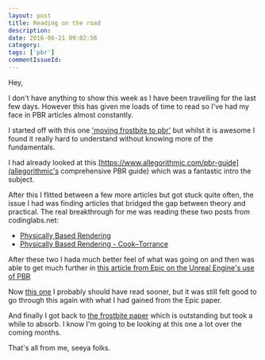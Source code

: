 ```yaml
---
layout: post
title: Reading on the road
description:
date: 2016-06-21 09:02:56
category:
tags: ['pbr']
commentIssueId:
---
```


Hey,

I don't have anything to show this week as I have been travelling for the last few days. However this has given me loads of time to read so I've had my face in PBR articles almost constantly.

I started off with this one ['moving frostbite to pbr'](http://www.frostbite.com/wp-content/uploads/2014/11/course_notes_moving_frostbite_to_pbr.pdf) but whilst it is awesome I found it really hard to understand without knowing more of the fundamentals.

I had already looked at this [https://www.allegorithmic.com/pbr-guide](allegorithmic's comprehensive PBR guide) which was a fantastic intro the subject.

After this I flitted between a few more articles but got stuck quite often, the issue I had was finding articles that bridged the gap between theory and practical. The real breakthrough for me was reading these two posts from codinglabs.net:

 - [Physically Based Rendering](http://www.codinglabs.net/article_physically_based_rendering.aspx)
 - [Physically Based Rendering - Cook–Torrance](http://www.codinglabs.net/article_physically_based_rendering_cook_torrance.aspx)

After these two I hada much better feel of what was going on and then was able to get much further in [this article from Epic on the Unreal Engine's use of PBR](http://blog.selfshadow.com/publications/s2013-shading-course/karis/s2013_pbs_epic_notes_v2.pdf)

Now [this one](http://blog.selfshadow.com/publications/s2013-shading-course/hoffman/s2013_pbs_physics_math_notes.pdf) I probably should have read sooner, but it was still felt good to go through this again with what I had gained from the Epic paper.

And finally I got back to [the frostbite paper](http://www.frostbite.com/wp-content/uploads/2014/11/course_notes_moving_frostbite_to_pbr.pdf) which is outstanding but took a while to absorb. I know I'm going to be looking at this one a lot over the coming months.

That's all from me, seeya folks.
